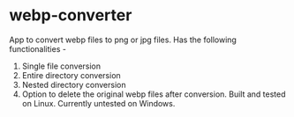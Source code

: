 # webp-converter
App to convert webp files to png or jpg files.
Has the following functionalities -
1. Single file conversion
2. Entire directory conversion 
3. Nested directory conversion
4. Option to delete the original webp files after conversion.
Built and tested on Linux. Currently untested on Windows.
